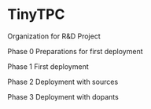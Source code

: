 # TinyTPC
Organization for R&amp;D Project

Phase 0 
Preparations for first deployment 

Phase 1 
First deployment 

Phase 2 
Deployment with sources 

Phase 3 
Deployment with dopants 




